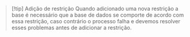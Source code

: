 > [!tip] Adição de restrição
> Quando adicionado uma nova restrição a base é necessário que a base de dados se comporte de acordo com essa restrição, caso contrário o processo falha e devemos resolver esses problemas antes de adicionar a restrição.



